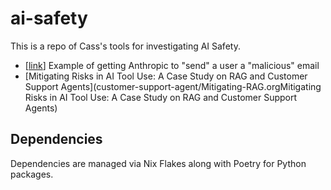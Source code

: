# ai-safety

This is a repo of Cass's tools for investigating AI Safety.

* \[[link](customer-support-agent)\] Example of getting Anthropic to "send" a user a "malicious" email
* [Mitigating Risks in AI Tool Use: A Case Study on RAG and Customer Support Agents](customer-support-agent/Mitigating-RAG.orgMitigating Risks in AI Tool Use: A Case Study on RAG and Customer Support Agents)

## Dependencies

Dependencies are managed via Nix Flakes along with Poetry for Python packages.
